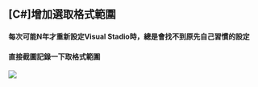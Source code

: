 ## [C#]增加選取格式範圍
#### 每次可能N年才重新設定Visual Stadio時，總是會找不到原先自己習慣的設定
#### 直接截圖記錄一下取格式範圍
![](https://i.imgur.com/zWd1LXf.png)
